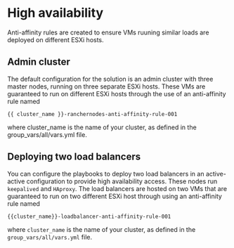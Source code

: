 # High availability

Anti-affinity rules are created to ensure VMs ruuning similar loads are deployed on different ESXi hosts.

## Admin cluster

The default configuration for the solution is an admin cluster with three master nodes,
running on three separate ESXi hosts. These VMs are guaranteed to run on different ESXi hosts
through the use of an anti-affinity rule named

```
{{ cluster_name }}-ranchernodes-anti-affinity-rule-001
```

where cluster_name is the name of your cluster, as defined in the group_vars/all/vars.yml file.


## Deploying two load balancers

You can configure the playbooks to deploy two load balancers in an active-active configuration to provide high
availability access. These nodes run `keepalived` and `HAproxy`. The load balancers are hosted on two VMs that
are guaranteed to run on two different ESXi host through using an anti-affinity rule named

```
{{cluster_name}}-loadbalancer-anti-affinity-rule-001
```

where `cluster_name` is the name of your cluster, as defined in the `group_vars/all/vars.yml` file.

<Vssue :title="$title" />


